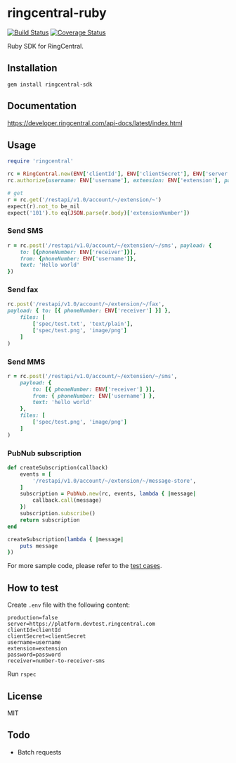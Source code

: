 # ringcentral-ruby

[![Build Status](https://travis-ci.org/ringcentral/ringcentral-ruby.svg?branch=master)](https://travis-ci.org/ringcentral/ringcentral-ruby)
[![Coverage Status](https://coveralls.io/repos/github/ringcentral/ringcentral-ruby/badge.svg?branch=master)](https://coveralls.io/github/ringcentral/ringcentral-ruby?branch=master)

Ruby SDK for RingCentral.


## Installation

```
gem install ringcentral-sdk
```


## Documentation

https://developer.ringcentral.com/api-docs/latest/index.html


## Usage

```ruby
require 'ringcentral'

rc = RingCentral.new(ENV['clientId'], ENV['clientSecret'], ENV['server'])
rc.authorize(username: ENV['username'], extension: ENV['extension'], password: ENV['password'])

# get
r = rc.get('/restapi/v1.0/account/~/extension/~')
expect(r).not_to be_nil
expect('101').to eq(JSON.parse(r.body)['extensionNumber'])
```


### Send SMS

```ruby
r = rc.post('/restapi/v1.0/account/~/extension/~/sms', payload: {
    to: [{phoneNumber: ENV['receiver']}],
    from: {phoneNumber: ENV['username']},
    text: 'Hello world'
})
```


### Send fax

```ruby
rc.post('/restapi/v1.0/account/~/extension/~/fax',
payload: { to: [{ phoneNumber: ENV['receiver'] }] },
    files: [
        ['spec/test.txt', 'text/plain'],
        ['spec/test.png', 'image/png']
    ]
)
```


### Send MMS

```ruby
r = rc.post('/restapi/v1.0/account/~/extension/~/sms',
    payload: {
        to: [{ phoneNumber: ENV['receiver'] }],
        from: { phoneNumber: ENV['username'] },
        text: 'hello world'
    },
    files: [
        ['spec/test.png', 'image/png']
    ]
)
```


### PubNub subscription

```ruby
def createSubscription(callback)
    events = [
        '/restapi/v1.0/account/~/extension/~/message-store',
    ]
    subscription = PubNub.new(rc, events, lambda { |message|
        callback.call(message)
    })
    subscription.subscribe()
    return subscription
end

createSubscription(lambda { |message|
    puts message
})
```


For more sample code, please refer to the [test cases](/spec).


## How to test

Create `.env` file with the following content:

```
production=false
server=https://platform.devtest.ringcentral.com
clientId=clientId
clientSecret=clientSecret
username=username
extension=extension
password=password
receiver=number-to-receiver-sms
```

Run `rspec`


## License

MIT


## Todo

- Batch requests
